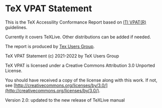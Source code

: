 # TeX VPAT Statement #

This is the TeX Accessility Conformance Report based on [ITI VPAT(R)](https://www.itic.org/policy/accessibility/vpat) guidelines.

Currently it covers TeXLive. Other distributions can be added if needed.

The report is produced by [Tex Users Group](https://tug.org).

TeX VPAT Statement (c) 2021-2022 by TeX Users Group

TeX VPAT is licensed under a
Creative Commons Attribution 3.0 Unported License.

You should have received a copy of the license along with this
work.  If not, see [http://creativecommons.org/licenses/by/3.0/](http://creativecommons.org/licenses/by/3.0/). 

Version 2.0:  updated to the new release of TeXLive manual